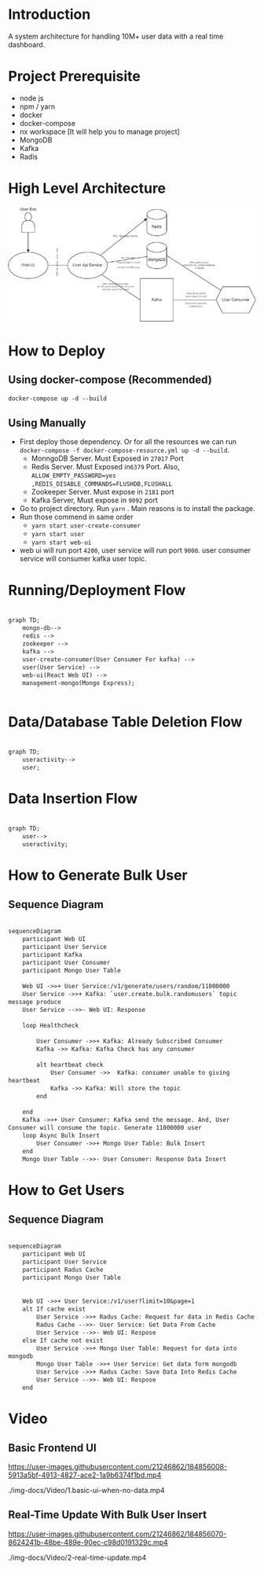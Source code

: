 
# Introduction 

A system architecture for handling 10M+ user data with a real time dashboard.  

# Project Prerequisite 

* node js
* npm / yarn 
* docker
* docker-compose 
* nx workspace [It will help you to manage project]
* MongoDB
* Kafka
* Radis


# High Level Architecture 

![High level Architected](./img-docs/high-level-architecture.jpg)


# How to Deploy

## Using docker-compose (Recommended)
```
docker-compose up -d --build
```

## Using Manually 

* First deploy those dependency. Or for all the resources we can run `docker-compose -f docker-compose-resource.yml up -d --build`. 
  * MonngoDB Server. Must Exposed in `27017` Port
  * Redis Server. Must Exposed in`6379` Port. Also, `ALLOW_EMPTY_PASSWORD=yes ,REDIS_DISABLE_COMMANDS=FLUSHDB,FLUSHALL`
  * Zookeeper Server. Must expose in `2181` port
  * Kafka Server, Must expose in `9092` port
* Go to project directory. Run `yarn` . Main reasons is to install the package.
* Run those commend in same order
  * `yarn start user-create-consumer`  
  * `yarn start user` 
  * `yarn start web-ui` 
* web ui will run port `4200`, user service will run port `9000`. user consumer service will consumer kafka user topic.  



# Running/Deployment Flow

```mermaid

graph TD;
    mongo-db--> 
    redis --> 
    zookeeper --> 
    kafka -->
    user-create-consumer(User Consumer For kafka) --> 
    user(User Service) -->
    web-ui(React Web UI) -->
    management-mongo(Mongo Express);
    
```

# Data/Database Table Deletion Flow

```mermaid

graph TD;
    useractivity--> 
    user;
```

# Data Insertion Flow

```mermaid

graph TD;
    user--> 
    useractivity;
```

# How to Generate Bulk User

## Sequence Diagram

```mermaid

sequenceDiagram
    participant Web UI
    participant User Service
    participant Kafka 
    participant User Consumer 
    participant Mongo User Table

    Web UI ->>+ User Service:/v1/generate/users/random/11000000
    User Service ->>+ Kafka: `user.create.bulk.randomusers` topic message produce
    User Service -->>- Web UI: Response
    
    loop Healthcheck

        User Consumer ->>+ Kafka: Already Subscribed Consumer 
        Kafka ->> Kafka: Kafka Check has any consumer

        alt heartbeat check
            User Consumer ->>  Kafka: consumer unable to giving heartbeat 
            Kafka ->> Kafka: Will store the topic 
        end

    end
    Kafka ->>+ User Consumer: Kafka send the message. And, User Consumer will consume the topic. Generate 11000000 user
    loop Async Bulk Insert
        User Consumer ->>+ Mongo User Table: Bulk Insert
    end
    Mongo User Table -->>- User Consumer: Response Data Insert 

```

# How to Get Users
## Sequence Diagram

```mermaid

sequenceDiagram
    participant Web UI
    participant User Service
    participant Radus Cache
    participant Mongo User Table

  
    Web UI ->>+ User Service:/v1/user?limit=10&page=1
    alt If cache exist
        User Service ->>+ Radus Cache: Request for data in Redis Cache
        Radus Cache -->>- User Service: Get Data From Cache
        User Service -->>- Web UI: Respose 
    else If cache not exist
        User Service ->>+ Mongo User Table: Request for data into mongodb
        Mongo User Table ->>+ User Service: Get data form mongodb
        User Service ->>+ Radus Cache: Save Data Into Redis Cache 
        User Service -->>- Web UI: Respose 
    end

```

# Video
## Basic Frontend UI

https://user-images.githubusercontent.com/21246862/184856008-5913a5bf-4913-4827-ace2-1a9b6374f1bd.mp4

./img-docs/Video/1.basic-ui-when-no-data.mp4

## Real-Time Update With Bulk User Insert

https://user-images.githubusercontent.com/21246862/184856070-8624241b-48be-489e-90ec-c98d0191329c.mp4

./img-docs/Video/2-real-time-update.mp4


